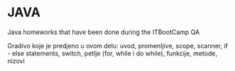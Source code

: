 # JAVA
Java homeworks that have been done during the ITBootCamp QA

Gradivo koje je predjeno u ovom delu: uvod, promenljive, scope, scanner, if - else statements, switch, petlje (for, while i do while), funkcije, metode, nizovi
